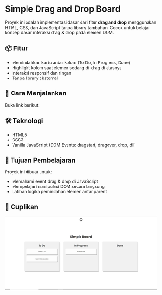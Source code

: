 # Simple Drag and Drop Board

Proyek ini adalah implementasi dasar dari fitur **drag and drop** menggunakan HTML, CSS, dan JavaScript tanpa library tambahan. Cocok untuk belajar konsep dasar interaksi drag & drop pada elemen DOM.

## 📦 Fitur

- Memindahkan kartu antar kolom (To Do, In Progress, Done)
- Highlight kolom saat elemen sedang di-drag di atasnya
- Interaksi responsif dan ringan
- Tanpa library eksternal

## 🚀 Cara Menjalankan

Buka link berikut:


## 🛠️ Teknologi

- HTML5
- CSS3
- Vanilla JavaScript (DOM Events: dragstart, dragover, drop, dll)

## 🎯 Tujuan Pembelajaran

Proyek ini dibuat untuk:

- Memahami event drag & drop di JavaScript
- Mempelajari manipulasi DOM secara langsung
- Latihan logika pemindahan elemen antar parent

## 📸 Cuplikan

![screenshot](1.JPG)